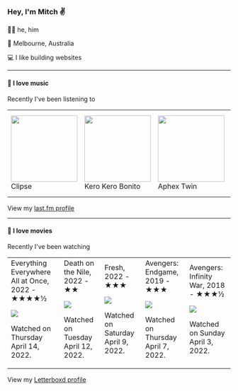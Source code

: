 <article><h3>Hey, I&#x27;m Mitch ✌️</h3><section><p>🙆‍♂️ he, him</p><p>📍 Melbourne, Australia</p><p>💻 I like building websites</p></section><hr/><section><h4>💽 I love music</h4><p>Recently I&#x27;ve been listening to</p><table><tbody><td><img src="https://lastfm.freetls.fastly.net/i/u/174s/86467191ac3be6dd35bf0712fe0b709a.png" height="150px" alt="" role="presentation"/><br/>Clipse</td><td><img src="https://lastfm.freetls.fastly.net/i/u/174s/1da55693cc6e1340d1d403b4a8c55680.png" height="150px" alt="" role="presentation"/><br/>Kero Kero Bonito</td><td><img src="https://lastfm.freetls.fastly.net/i/u/174s/6f199a67803148cfb2cf2238b8fda0fb.png" height="150px" alt="" role="presentation"/><br/>Aphex Twin</td><td><img src="https://lastfm.freetls.fastly.net/i/u/174s/1d25d86e227842ccbd52224d73d3b894.png" height="150px" alt="" role="presentation"/><br/>Bombay Bicycle Club</td><td><img src="https://lastfm.freetls.fastly.net/i/u/174s/df18ad9c97f21067fee3b3a00d9af3c4.png" height="150px" alt="" role="presentation"/><br/>Future</td></tbody></table><span>View my <a href="https://www.last.fm/user/mylsb">last.fm profile</a></span></section><hr/><section><h4>📼 I love movies</h4><p>Recently I&#x27;ve been watching</p><table><tbody><td>Everything Everywhere All at Once, 2022 - ★★★★½<br/><span> <p><img src="https://a.ltrbxd.com/resized/film-poster/4/7/4/4/7/4/474474-everything-everywhere-all-at-once-0-500-0-750-crop.jpg?k=dd5cf2c0f9"/></p> <p>Watched on Thursday April 14, 2022.</p> </span></td><td>Death on the Nile, 2022 - ★★<br/><span> <p><img src="https://a.ltrbxd.com/resized/film-poster/4/3/4/9/1/3/434913-death-on-the-nile-0-500-0-750-crop.jpg?k=5648f3d227"/></p> <p>Watched on Tuesday April 12, 2022.</p> </span></td><td>Fresh, 2022 - ★★★<br/><span> <p><img src="https://a.ltrbxd.com/resized/film-poster/7/0/6/0/6/4/706064-fresh-0-500-0-750-crop.jpg?k=4e4b7dcc98"/></p> <p>Watched on Saturday April 9, 2022.</p> </span></td><td>Avengers: Endgame, 2019 - ★★★<br/><span> <p><img src="https://a.ltrbxd.com/resized/film-poster/2/2/6/6/6/0/226660-avengers-endgame-0-500-0-750-crop.jpg?k=3de418c2f3"/></p> <p>Watched on Thursday April 7, 2022.</p> </span></td><td>Avengers: Infinity War, 2018 - ★★★½<br/><span> <p><img src="https://a.ltrbxd.com/resized/film-poster/2/2/6/6/6/1/226661-avengers-infinity-war-0-500-0-750-crop.jpg?k=8f73e078d3"/></p> <p>Watched on Sunday April 3, 2022.</p> </span></td></tbody></table><span>View my <a href="https://letterboxd.com/myslab/">Letterboxd profile</a></span></section></article>